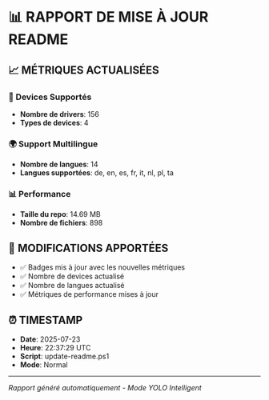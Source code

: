 # 📊 RAPPORT DE MISE À JOUR README

## 📈 MÉTRIQUES ACTUALISÉES

### 📱 Devices Supportés
- **Nombre de drivers**: 156
- **Types de devices**: 4

### 🌍 Support Multilingue
- **Nombre de langues**: 14
- **Langues supportées**: de, en, es, fr, it, nl, pl, ta

### 📊 Performance
- **Taille du repo**: 14.69 MB
- **Nombre de fichiers**: 898

## 🔄 MODIFICATIONS APPORTÉES

- ✅ Badges mis à jour avec les nouvelles métriques
- ✅ Nombre de devices actualisé
- ✅ Nombre de langues actualisé
- ✅ Métriques de performance mises à jour

## ⏰ TIMESTAMP

- **Date**: 2025-07-23
- **Heure**: 22:37:29 UTC
- **Script**: update-readme.ps1
- **Mode**: Normal

---

*Rapport généré automatiquement - Mode YOLO Intelligent*
